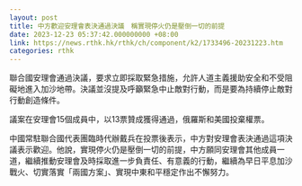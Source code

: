 ```yaml
---
layout: post
title: 中方歡迎安理會表決通過決議　稱實現停火仍是壓倒一切的前提
date: 2023-12-23 05:37:42.000000000 +08:00
link: https://news.rthk.hk/rthk/ch/component/k2/1733496-20231223.htm
categories: rthk
---
```


聯合國安理會通過決議，要求立即採取緊急措施，允許人道主義援助安全和不受阻礙地進入加沙地帶。決議並沒提及呼籲緊急中止敵對行動，而是要為持續停止敵對行動創造條件。

議案在安理會15個成員中，以13票贊成獲得通過，俄羅斯和美國投棄權票。

中國常駐聯合國代表團臨時代辦戴兵在投票後表示，中方對安理會表決通過這項決議表示歡迎。他說，實現停火仍是壓倒一切的前提，中方願同安理會其他成員一道，繼續推動安理會及時採取進一步負責任、有意義的行動，繼續為早日平息加沙戰火、切實落實「兩國方案」、實現中東和平穩定作出不懈努力。

